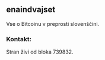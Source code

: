 ## enaindvajset

Vse o Bitcoinu v preprosti slovenščini.





### Kontakt:

Stran živi od bloka 739832. 

